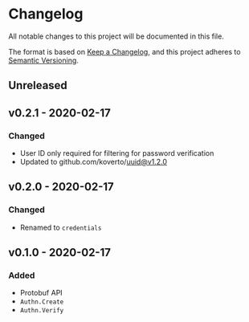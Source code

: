 # Changelog

All notable changes to this project will be documented in this file.

The format is based on [Keep a Changelog][], and this project adheres to
[Semantic Versioning][].

## Unreleased

## v0.2.1 - 2020-02-17

### Changed

- User ID only required for filtering for password verification
- Updated to github.com/koverto/uuid@v1.2.0

## v0.2.0 - 2020-02-17

### Changed

- Renamed to `credentials`

## v0.1.0 - 2020-02-17

### Added

- Protobuf API
- `Authn.Create`
- `Authn.Verify`

[keep a changelog]: https://keepachangelog.com/en/1.0.0/
[semantic versioning]: https://semver.org/spec/v2.0.0.html
